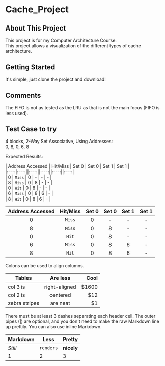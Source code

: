 # Cache_Project
## About This Project
This project is for my Computer Architecture Course.  
This project allows a visualization of the different types of cache architecture.  


## Getting Started
It's simple, just clone the project and download!

## Comments
The FIFO is not as tested as the LRU as that is not the main focus (FIFO is less used).

## Test Case to try
4 blocks, 2-Way Set Associative, Using Addresses:  
0, 8, 0, 6, 8    

Expected Results:  

|  Address Accessed   |  Hit/Miss   |  Set 0   |  Set 0   |  Set 1   |  Set 1   |  
|:---:|:---:||:---:||:---:||:---:||:---:|  
| 0 | `Miss` | 0 | - | - | - |   
| 8 | `Miss` | 0 | 8 | - | - |   
| 0 | `Hit`  | 0 | 8 | - | - |   
| 6 | `Miss` | 0 | 8 | 6 | - |   
| 8 | `Hit`  | 0 | 8 | 6 | - |   
  
| Address Accessed        | Hit/Miss           | Set 0  | Set 0  | Set 1           | Set 1  |
| :-------------: |:-------------:| :-----:| :-------------: |:-------------:| :-----:|
| 0      | `Miss` | 0 | -      | - | - |
| 8      | `Miss`      |   0 | 8      | -      |   - |
| 0      | `Hit`      |    0 | 8 | -      |    - |
| 6      | `Miss` | 0 | 8      | 6 | - |
| 8      | `Hit`      |   0 | 8      | 6      |  - |  



Colons can be used to align columns.

| Tables        | Are less           | Cool  |
| ------------- |:-------------:| -----:|
| col 3 is      | right-aligned | $1600 |
| col 2 is      | centered      |   $12 |
| zebra stripes | are neat      |    $1 |

There must be at least 3 dashes separating each header cell.
The outer pipes (|) are optional, and you don't need to make the 
raw Markdown line up prettily. You can also use inline Markdown.

Markdown | Less | Pretty
--- | --- | ---
*Still* | `renders` | **nicely**
1 | 2 | 3
